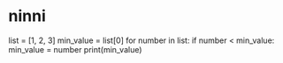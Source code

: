 # ninni
list = [1, 2, 3]
min_value = list[0]
for number in list:
  if number < min_value:
    min_value = number
print(min_value)
